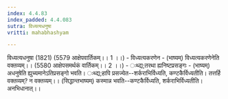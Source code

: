 ```yaml
---
index: 4.4.83
index_padded: 4.4.083
sutra: विध्यत्यधनुषा
vritti: mahabhashyam

---
```

 विध्यत्यधनुषा (1821) (5579 आक्षेपवार्तिकम्।। 1 ।।) - विध्यत्यकरणेन - (भाष्यम्) विध्यत्यकरणेनेति वक्तव्यम्।। (5580 आक्षेपसमर्थकं वार्तिकम्।। 2 ।।) - ःथ्द्य;तरथा ह्यनिष्टप्रसङ्गः - (भाष्यम्) अधनुषेति ह्युच्यमानेऽतिप्रसङ्गो भवति। ःथ्द्य;हापि प्रसज्येत--शर्कराभिर्विध्यति, कण्टकैर्विध्यतीति। तत्तर्हि वक्तव्यम्? न वक्तव्यम्।। (सिद्धान्तभाष्यम्) कस्मान्न भवति--कण्टकैर्विध्यति, शर्कराभिर्विध्यतीति। अनभिधानात्।। 